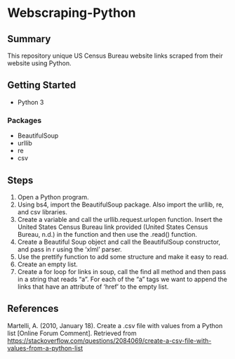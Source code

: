 # Webscraping-Python
## Summary
This repository unique US Census Bureau website links scraped from their website using Python.
## Getting Started
- Python 3
### Packages
- BeautifulSoup
- urllib
- re
- csv
## Steps
1. Open a Python program.
2. Using bs4, import the BeautifulSoup package. Also import the urllib, re, and csv libraries.
3. Create a variable and call the urllib.request.urlopen function. Insert the United States Census Bureau link provided (United States Census Bureau, n.d.) in the function and then use the .read() function.
4. Create a Beautiful Soup object and call the BeautifulSoup constructor, and pass in r using the ‘xlml’ parser.
5. Use the prettify function to add some structure and make it easy to read.
6. Create an empty list.
7. Create a for loop for links in soup, call the find all method and then pass in a string that reads “a”. For each of the “a” tags we want to append the links that have an attribute of ‘href’ to the empty list.
## References
Martelli, A. (2010, January 18). Create a .csv file with values from a Python list [Online Forum Comment]. Retrieved from https://stackoverflow.com/questions/2084069/create-a-csv-file-with-values-from-a-python-list 
